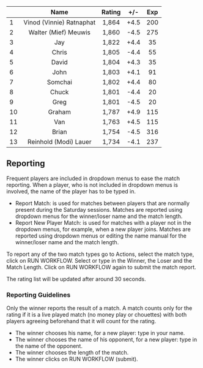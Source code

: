 | |Name|Rating|+/-|Exp|
|-|:--:|:----:|:-:|:-:|
|1|Vinod (Vinnie) Ratnaphat|1,864|+4.5|200|
|2|Walter (Mief) Meuwis|1,860|-4.5|275|
|3|Jay|1,822|+4.4|35|
|4|Chris|1,805|-4.4|55|
|5|David|1,804|+4.3|35|
|6|John|1,803|+4.1|91|
|7|Somchai|1,802|+4.4|80|
|8|Chuck|1,801|-4.4|20|
|9|Greg|1,801|-4.5|20|
|10|Graham|1,787|+4.9|115|
|11|Van|1,763|+4.5|115|
|12|Brian|1,754|-4.5|316|
|13|Reinhold (Modi) Lauer|1,734|-4.1|237|

 

## Reporting

Frequent players are included in dropdown menus to ease the match reporting.
When a player, who is not included in dropdown menus is involved, the name of the player has to be typed in.

- Report Match:  is used for matches between players that are normally present during the Saturday sessions.
Matches are reported using dropdown menus for the winner/loser name and the match length.
- Report New Player Match:  is used for matches with a player not in the dropdown menus, for example, when a new player joins.
Matches are reported using dropdown menus or editing the name manual for the winner/loser name and the match length.

To report any of the two match types go to Actions, select the match type, click on RUN WORKFLOW.
Select or type in the Winner, the Loser and the Match Length.
Click on RUN WORKFLOW again to submit the match report.

The rating list will be updated after around 30 seconds.

### Reporting Guidelines

Only the winner reports the result of a match.
A match counts only for the rating if it is a live played match (no money play or chouettes)
with both players agreeing beforehand that it will count for the rating.

- The winner chooses his name, for a new player: type in your name.
- The winner chooses the name of his opponent, for a new player: type in the name of the opponent.
- The winner chooses the length of the match.
- The winner clicks on RUN WORKFLOW (submit).
